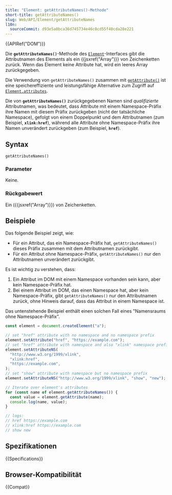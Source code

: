 ```yaml
---
title: "Element: getAttributeNames()-Methode"
short-title: getAttributeNames()
slug: Web/API/Element/getAttributeNames
l10n:
  sourceCommit: d93e5a0bca36d745734e46c0cd55f40cda28e221
---
```


{{APIRef("DOM")}}

Die **`getAttributeNames()`**-Methode des
[`Element`](/de/docs/Web/API/Element)-Interfaces gibt die Attributnamen des Elements als ein
{{jsxref("Array")}} von Zeichenketten zurück. Wenn das Element keine Attribute hat, wird ein leeres
Array zurückgegeben.

Die Verwendung von `getAttributeNames()` zusammen mit
[`getAttribute()`](/de/docs/Web/API/Element/getAttribute) ist eine speichereffiziente und
leistungsfähige Alternative zum Zugriff auf [`Element.attributes`](/de/docs/Web/API/Element/attributes).

Die von **`getAttributeNames()`** zurückgegebenen Namen sind _qualifizierte_ Attributnamen, was bedeutet, dass Attribute mit einem Namespace-Präfix ihre Namen mit diesem Präfix zurückgeben (nicht der tatsächliche Namespace), gefolgt von einem Doppelpunkt und dem Attributnamen (zum Beispiel, **`xlink:href`**), während alle Attribute ohne Namespace-Präfix ihre Namen unverändert zurückgeben (zum Beispiel, **`href`**).

## Syntax

```js-nolint
getAttributeNames()
```

### Parameter

Keine.

### Rückgabewert

Ein ({{jsxref("Array")}}) von Zeichenketten.

## Beispiele

Das folgende Beispiel zeigt, wie:

- Für ein Attribut, das ein Namespace-Präfix hat, `getAttributeNames()` dieses Präfix zusammen mit dem Attributnamen zurückgibt.
- Für ein Attribut ohne Namespace-Präfix, `getAttributeNames()` nur den Attributnamen unverändert zurückgibt.

Es ist wichtig zu verstehen, dass:

1. Ein Attribut im DOM mit einem Namespace vorhanden sein kann, aber kein Namespace-Präfix hat.
2. Bei einem Attribut im DOM, das einen Namespace hat, aber kein Namespace-Präfix, gibt `getAttributeNames()` nur den Attributnamen zurück, ohne Hinweis darauf, dass das Attribut in einem Namespace ist.

Das untenstehende Beispiel enthält einen solchen Fall eines "Namensraums ohne Namespace-Präfix".

```js
const element = document.createElement("a");

// set "href" attribute with no namespace and no namespace prefix
element.setAttribute("href", "https://example.com");
// set "href" attribute with namespace and also "xlink" namespace prefix
element.setAttributeNS(
  "http://www.w3.org/1999/xlink",
  "xlink:href",
  "https://example.com",
);
// set "show" attribute with namespace but no namespace prefix
element.setAttributeNS("http://www.w3.org/1999/xlink", "show", "new");

// Iterate over element's attributes
for (const name of element.getAttributeNames()) {
  const value = element.getAttribute(name);
  console.log(name, value);
}

// logs:
// href https://example.com
// xlink:href https://example.com
// show new
```

## Spezifikationen

{{Specifications}}

## Browser-Kompatibilität

{{Compat}}
